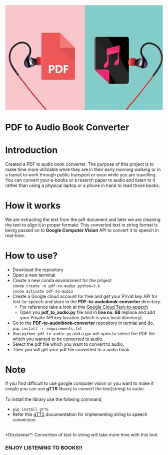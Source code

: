 <img src="Image-pdf-to-mp3.jpg" align="center" />

# PDF to Audio Book Converter 

# Introduction

Created a PDF to audio book converter. The purpose of this project is to make time more utilizable while they are in their early morning walking or in a transit to work through public transport or even while you are travelling. You can convert your e-books or a reserch paper to audio and listen to it rather than using a physical laptop or a phone in hand to read those books. 

# How it works

We are extracting the text from the pdf document and later we are cleaning the text to align it in proper formate. This converted text in string format is being passed on to **Google Computer Vision** API to convert it to speech in real-time.

# How to use?

- Download the repository
- Open a new terminal
- Create a new conda environment for the project </br>
  ```conda create -n pdf-to-audio python=3.6``` </br>
  ```conda activate pdf-to-audio```
- Create a Google cloud account for free and get your Privat key API for text-to-speech and store in the **PDF-to-audoibook-converter** directory.
  - For reference take a look at this [Google Cloud Text-to-speech](https://cloud.google.com/text-to-speech/docs/libraries)
  - Open you **pdf_to_audio.py** file and in **line no. 68** replace and add your Private API key location (which is your local directory).
- Go to the **PDF-to-audoibook-converter** repository in termial and do, </br>
  ```pip install -r requirements.txt```
- Run ```python pdf_to_audio.py``` and a gui will open to select the PDF file which you wanted to be converted to audio.
- Select the pdf file which you want to convert to audio.
- Then you will get your pdf file converted to a audio book.

# Note

If you find difficult to use google computer vision or you want to make it simple you can use **gTTS** library to convert the text(string) to audio. </br></br>
To install the library use the follwing command, </br> 
- ```pip install gTTS``` 
- Refer this [gTTS](https://gtts.readthedocs.io/en/latest/) documentation for implementing string to speech conversion. 

</br> 
*Disclaimer*: Convertion of text to string will take more time with this tool.


### ENJOY LISTENING TO BOOKS!! 
